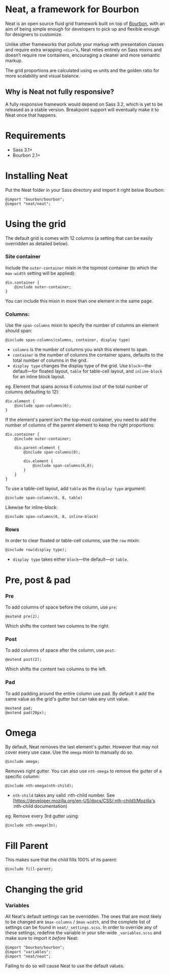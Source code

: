 Neat, a framework for Bourbon
================

Neat is an open source fluid grid framework built on top of [Bourbon](http://thoughtbot.com/bourbon), with an aim of being simple enough for developers to pick up and flexible enough for designers to customize. 

Unlike other frameworks that pollute your markup with presentation classes and require extra wrapping `<div>`'s, Neat relies entirely on Sass mixins and doesn’t require row containers, encouraging a cleaner and more semantic markup.

The grid proportions are calculated using `em` units and the golden ratio for more scalability and visual balance.

## Why is Neat not fully responsive?

A fully responsive framework would depend on Sass 3.2, which is yet to be released as a stable version. Breakpoint support will eventually make it to Neat once that happens.

Requirements
===

- Sass 3.1+
- Bourbon 2.1+

Installing Neat
===

Put the Neat folder in your Sass directory and import it right below Bourbon:

    @import "bourbon/bourbon";
    @import "neat/neat";
    

Using the grid
===
The default grid is comes with 12 columns (a setting that can be easily overridden as detailed below).

### Site container
Include the ```outer-container``` mixin in the topmost container (to which the ```max-width``` setting will be applied):
    
    div.container {
        @include outer-container;
    }
    

You can include this mixin in more than one element in the same page.

### Columns:
Use the ```span-columns``` mixin to specify the number of columns an element should span: 

    @include span-columns(columns, container, display type) 

* ```columns``` is the number of columns you wish this element to span.
* ```container``` is the number of columns the container spans, defaults to the total number of columns in the grid.
* ```display type``` changes the display type of the grid. Use ```block```—the default—for floated layout, ```table``` for table-cell layout, and ```inline-block``` for an inline block layout.

eg. Element that spans across 6 columns (out of the total number of columns defaulting to 12):

    div.element {
        @include span-columns(6);
    }


If the element's parent isn't the top-most container, you need to add the number of columns of the parent element to keep the right proportions: 

    div.container {
        @include outer-container;
        
        div.parent-element {
            @include span-columns(8);
            
            div.element {
                @include span-columns(6,8);
            }
        }
    }

To use a table-cell layout, add ```table``` as the ```display type``` argument:

    @include span-columns(6, 8, table)


Likewise for inline-block:

    @include span-columns(6, 8, inline-block)


### Rows
In order to clear floated or table-cell columns, use the ```row``` mixin:

    @include row(display type);

* ```display type``` takes either ```block```—the default—or ```table```.


Pre, post & pad
===

### Pre
To add columns of space before the column, use ```pre```:

    @extend pre(2);

Which shifts the content two columns to the right.

### Post

To add columns of space after the column, use ```post```:

    @extend post(2);

Which shifts the content two columns to the left.

### Pad

To add padding around the entire column use pad. By default it add the same value as the grid's gutter but can take any unit value.

    @extend pad;
    @extend pad(20px);


Omega
===

By default, Neat removes the last element's gutter. However that may not cover every use case. Use the ```omega``` mixin to manually do so.

    @include omega;

Removes right gutter. You can also use ```nth-omega``` to remove the gutter of a specific column:

    @include nth-omega(nth-child);

* ```nth-child``` takes any valid :nth-child number. See [https://developer.mozilla.org/en-US/docs/CSS/:nth-child](Mozilla's :nth-child documentation)

eg. Remove every 3rd gutter using:

    @include nth-omega(3n);

Fill Parent
===

This makes sure that the child fills 100% of its parent:

    @include fill-parent;


Changing the grid
===

### Variables

All Neat's default settings can be overridden. The ones that are most likely to be changed are ```$max-columns``` / ```$max-width```, and the complete list of settings can be found in ```neat/_settings.scss```. In order to override any of these settings, redefine the variable in your site-wide ```_variables.scss``` and make sure to import it *before* Neat:

    @import "bourbon/bourbon";
    @import "variables";
    @import "neat/neat";
    
Failing to do so will cause Neat to use the default values.
